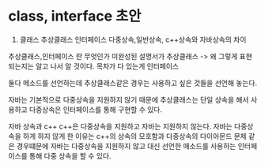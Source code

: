 # class, interface 초안


1. 클래스 추상클래스 인터페이스 다중상속,일반상속, c++상속와 자바상속의 차이

 추상클래스,인터페이스 란 무엇인가
미완성된 설명서가 추상클래스  -> 왜 그렇게 표현 되는지는 알고 나서 알 것이다.
목차가 다 있는게 인터페이스

둘다 메소드를 선언하는데 추상클래스같은 경우는 사용하고 싶은 것들을 선언해 놓는다.

자바는 기본적으로 다중상속을 지원하지 않기 때문에 추상클래스는 단일 상속을 해서
사용하고 다중상속은 인터페이스를 통해 구현할 수 있다.


자바 상속과 c++
c++은 다중상속을 지원하고 자바는 지원하지 않는다. 
자바는 다중상속을 하게 하지 않게 한 이유는 c++의 상속의 모호함과 다중상속의 다이아몬드 문제 같은 경우떄문에
자바는 다중상속을 지원하지 않고 대신 선언한 매소드를 사용하는 인터페이스를 통해 다중 상속을 할 수 있다.


   
